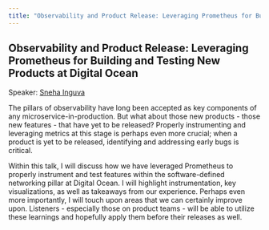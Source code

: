 ```yaml
---
title: "Observability and Product Release: Leveraging Prometheus for Building and Testing New Products at Digital Ocean"
---
```


## Observability and Product Release: Leveraging Prometheus for Building and Testing New Products at Digital Ocean

Speaker: [Sneha Inguva](/2018-munich/speakers/sneha-inguva/)

The pillars of observability have long been accepted as key components of any microservice-in-production. But what about those new products - those new features - that have yet to be released? Properly instrumenting and leveraging metrics at this stage is perhaps even more crucial; when a product is yet to be released, identifying and addressing early bugs is critical.

Within this talk, I will discuss how we have leveraged Prometheus to properly instrument and test features within the software-defined networking pillar at Digital Ocean. I will highlight instrumentation, key visualizations, as well as takeaways from our experience. Perhaps even more importantly, I will touch upon areas that we can certainly improve upon. Listeners - especially those on product teams - will be able to utilize these learnings and hopefully apply them before their releases as well.
